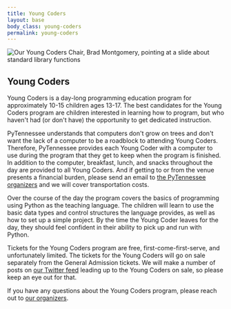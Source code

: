 ```yaml
---
title: Young Coders
layout: base
body_class: young-coders
permalink: young-coders
---
```


<div class="young-coders-hero"> 
  <img src="{{ site.baseurl }}/static/img/young-coders.jpg" alt="Our Young Coders Chair, Brad Montgomery, pointing at a slide about standard library functions">
</div>

## Young Coders

Young Coders is a day-long programming education program for approximately 10-15 children ages 13-17.
The best candidates for the Young Coders program are children interested in learning how to program, but who haven't had (or don't have) the opportunity to get dedicated instruction.

PyTennessee understands that computers don't grow on trees and don't want the lack of a computer to be a roadblock to attending Young Coders.
Therefore, PyTennessee provides each Young Coder with a computer to use during the program that they get to keep when the program is finished.
In addition to the computer, breakfast, lunch, and snacks throughout the day are provided to all Young Coders.
And if getting to or from the venue presents a financial burden, please send an email to [the PyTennessee organizers](mailto:organizers@pytennessee.org) and we will cover transportation costs.

Over the course of the day the program covers the basics of programming using Python as the teaching language.
The children will learn to use the basic data types and control structures the language provides, as well as how to set up a simple project.
By the time the Young Coder leaves for the day, they should feel confident in their ability to pick up and run with Python. 

Tickets for the Young Coders program are free, first-come-first-serve, and unfortunately limited.
The tickets for the Young Coders will go on sale separately from the General Admission tickets.
We will make a number of posts on [our Twitter feed](https://www.twitter.com/pytennessee) leading up to the Young Coders on sale, so please keep an eye out for that.

If you have any questions about the Young Coders program, please reach out to [our organizers](mailto:organizers@pytennessee.org).
